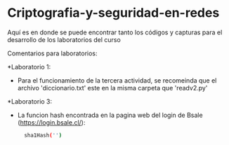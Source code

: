 # Criptografia-y-seguridad-en-redes
Aquí es en donde se puede encontrar tanto los códigos y capturas para el desarrollo de los laboratorios del curso

Comentarios para laboratorios:

*Laboratorio 1:
  - Para el funcionamiento de la tercera actividad, se recomeinda que el archivo 'diccionario.txt' este en la misma carpeta que 'readv2.py'

*Laboratorio 3:
  - La funcion hash encontrada en la pagina web del login de Bsale (https://login.bsale.cl/):
    ```bash
      sha1Hash('')
    ``` 
